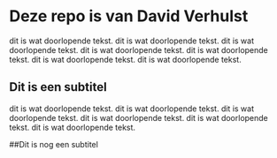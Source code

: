 # Deze repo is van David Verhulst

dit is wat doorlopende tekst. dit is wat doorlopende tekst. dit is wat doorlopende tekst. dit is wat doorlopende tekst. dit is wat doorlopende tekst. dit is wat doorlopende tekst. dit is wat doorlopende tekst.

## Dit is een subtitel

dit is wat doorlopende tekst. dit is wat doorlopende tekst. dit is wat doorlopende tekst. dit is wat doorlopende tekst. dit is wat doorlopende tekst. dit is wat doorlopende tekst.

##Dit is nog een subtitel
